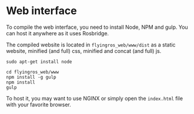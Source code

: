 Web interface 
====================

To compile the web interface, you need to install Node, NPM and gulp. You can host it anywhere as it uses Rosbridge.

The compiled website is located in `flyingros_web/www/dist` as a static website, minified (and full) css, minified and concat (and full) js. 

```
sudo apt-get install node

cd flyingros_web/www
npm install -g gulp
npm install 
gulp
```

To host it, you may want to use NGINX or simply open the `index.html` file with your favorite browser.